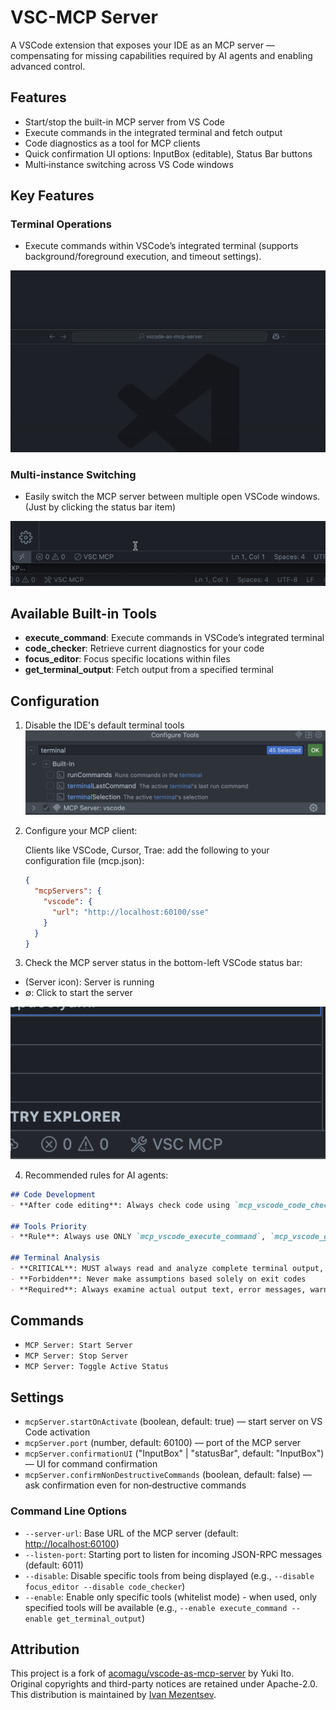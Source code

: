 # VSC-MCP Server

A VSCode extension that exposes your IDE as an MCP server — compensating for missing capabilities required by AI agents and enabling advanced control.

## Features

- Start/stop the built-in MCP server from VS Code
- Execute commands in the integrated terminal and fetch output
- Code diagnostics as a tool for MCP clients
- Quick confirmation UI options: InputBox (editable), Status Bar buttons
- Multi‑instance switching across VS Code windows

## Key Features

### Terminal Operations

- Execute commands within VSCode’s integrated terminal (supports background/foreground execution, and timeout settings).

![InputBox](https://github.com/ivan-mezentsev/vsc-mcp/raw/master/docs/demo_InputBox.gif)

### Multi-instance Switching

- Easily switch the MCP server between multiple open VSCode windows.(Just by clicking the status bar item)

![Multi-instance Switching](https://github.com/ivan-mezentsev/vsc-mcp/raw/master/docs/demo_Multi-instance_Switching.gif)

## Available Built-in Tools

- **execute_command**: Execute commands in VSCode’s integrated terminal
- **code_checker**: Retrieve current diagnostics for your code
- **focus_editor**: Focus specific locations within files
- **get_terminal_output**: Fetch output from a specified terminal

## Configuration

1. Disable the IDE's default terminal tools
![IDE tools configuration](https://github.com/ivan-mezentsev/vsc-mcp/raw/master/docs/tools_setup.png)

2. Configure your MCP client:

    Clients like VSCode, Cursor, Trae: add the following to your configuration file (mcp.json):

    ```json
    {
      "mcpServers": {
        "vscode": {
          "url": "http://localhost:60100/sse"
        }
      }
    }
    ```

3. Check the MCP server status in the bottom-left VSCode status bar:

- (Server icon): Server is running
- ∅: Click to start the server

![Server status indicator](https://github.com/ivan-mezentsev/vsc-mcp/raw/master/docs/status_on.png)

4. Recommended rules for AI agents:

```markdown
## Code Development
- **After code editing**: Always check code using `mcp_vscode_code_checker` tool

## Tools Priority
- **Rule**: Always use ONLY `mcp_vscode_execute_command`, `mcp_vscode_get_terminal_output` instead of any other command line tool to perform tasks

## Terminal Analysis
- **CRITICAL**: MUST always read and analyze complete terminal output, not just exit code
- **Forbidden**: Never make assumptions based solely on exit codes
- **Required**: Always examine actual output text, error messages, warnings, and any other information displayed before providing response or next steps
```

## Commands

- `MCP Server: Start Server`
- `MCP Server: Stop Server`
- `MCP Server: Toggle Active Status`

## Settings

- `mcpServer.startOnActivate` (boolean, default: true) — start server on VS Code activation
- `mcpServer.port` (number, default: 60100) — port of the MCP server
- `mcpServer.confirmationUI` ("InputBox" | "statusBar", default: "InputBox") — UI for command confirmation
- `mcpServer.confirmNonDestructiveCommands` (boolean, default: false) — ask confirmation even for non‑destructive commands

### Command Line Options

- `--server-url`: Base URL of the MCP server (default: <http://localhost:60100>)
- `--listen-port`: Starting port to listen for incoming JSON-RPC messages (default: 6011)
- `--disable`: Disable specific tools from being displayed (e.g., `--disable focus_editor --disable code_checker`)
- `--enable`: Enable only specific tools (whitelist mode) - when used, only specified tools will be available (e.g., `--enable execute_command --enable get_terminal_output`)

## Attribution

This project is a fork of [acomagu/vscode-as-mcp-server](https://github.com/acomagu/vscode-as-mcp-server) by Yuki Ito. Original copyrights and third-party notices are retained under Apache-2.0. This distribution is maintained by [Ivan Mezentsev](https://github.com/ivan-mezentsev).
